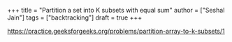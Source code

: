 +++
title = "Partition a set into K subsets with equal sum"
author = ["Seshal Jain"]
tags = ["backtracking"]
draft = true
+++

<https://practice.geeksforgeeks.org/problems/partition-array-to-k-subsets/1>
